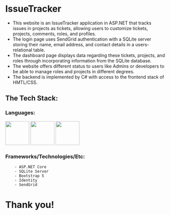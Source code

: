 # IssueTracker

- This website is an IssueTracker application in ASP.NET that tracks issues in projects as tickets, allowing users to customize tickets, projects, comments, roles, and profiles. 
- The login page uses SendGrid authentication with a SQLite server storing their name, email address, and contact details in a users-relational table.
- The dashboard page displays data regarding these tickets, projects, and roles through incorporating information from the SQLite database.
- The website offers different status to users like Admins or developers to be able to manage roles and projects in different degrees.
- The backend is implemented by C# with access to the frontend stack of HMTL/CSS.

## The Tech Stack:

### Languages:
<img src="https://cdn.jsdelivr.net/npm/programming-languages-logos/src/csharp/csharp.png" height="75">  <img src="https://cdn.jsdelivr.net/npm/programming-languages-logos/src/html/html.png" height="75">  <img src="https://cdn.jsdelivr.net/npm/programming-languages-logos/src/css/css.png" height="75">
### Frameworks/Technologies/Etc:
        - ASP.NET Core
        - SQLite Server
        - Bootstrap 5
        - Identity
        - SendGrid

# Thank you!

